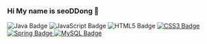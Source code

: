 ### Hi My name is seoDDong 👋

<!DOCTYPE html>
<html lang="en">
<head>
    <meta charset="UTF-8">
    <meta name="viewport" content="width=device-width, initial-scale=1.0">
    <title>Icon Display</title>
</head>
<body>
    <a style="text-decoration: none;" href="https://img.shields.io/badge/JAVA-007396?style=for-the-badge&logo=java&logoColor=white">
        <img src="https://img.shields.io/badge/JAVA-007396?style=for-the-badge&logo=java&logoColor=white" alt="Java Badge">
    </a>
    <a style="text-decoration: none;" href="https://img.shields.io/badge/javascript-F7DF1E?style=for-the-badge&logo=javascript&logoColor=white">
        <img src="https://img.shields.io/badge/javascript-F7DF1E?style=for-the-badge&logo=javascript&logoColor=white" alt="JavaScript Badge">
    </a>
    <a style="text-decoration: none;"href="https://img.shields.io/badge/html5-E34F26?style=for-the-badge&logo=html5&logoColor=white">
        <img src="https://img.shields.io/badge/html5-E34F26?style=for-the-badge&logo=html5&logoColor=white" alt="HTML5 Badge">
    </a>
    <a href="https://img.shields.io/badge/css3-1572B6?style=for-the-badge&logo=css3&logoColor=white">
        <img src="https://img.shields.io/badge/css3-1572B6?style=for-the-badge&logo=css3&logoColor=white" alt="CSS3 Badge">
    </a>
    <a href="https://img.shields.io/badge/spring-6DB33F?style=for-the-badge&logo=spring&logoColor=white">
        <img src="https://img.shields.io/badge/spring-6DB33F?style=for-the-badge&logo=spring&logoColor=white" alt="Spring Badge">
    </a>
    <a href="https://img.shields.io/badge/MySQL-4479A1?style=for-the-badge&logo=MySQL&logoColor=white">
        <img src="https://img.shields.io/badge/MySQL-4479A1?style=for-the-badge&logo=MySQL&logoColor=white" alt="MySQL Badge">
    </a>
</body>
</html>


